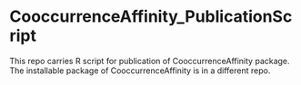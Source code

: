 # CooccurrenceAffinity_PublicationScript
This repo carries R script for publication of CooccurrenceAffinity package. The installable package of CooccurrenceAffinity is in a different repo.

